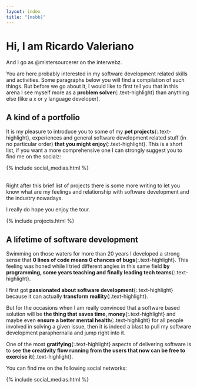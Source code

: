 ```yaml
---
layout: index
title: "[msbb]"
---
```


# Hi, I am Ricardo Valeriano

And I go as @mistersourcerer on the interwebz.

You are here probably interested in
my software development related skills and activities.
Some paragraphs below you will find a compilation of such things.
But before we go about it,
I would like to first tell you that
in this arena I see myself more
as a **problem solver**{:.text-highlight}
than anything else (like a x or y language developer).

## A kind of a portfolio

It is my pleasure to introduce you to
some of my **pet projects**{:.text-highlight}, experiences
and general software development related stuff
(in no particular order)
**that you might enjoy**{:.text-highlight}.
This is a short list,
if you want a more comprehensive one
I can strongly suggest you to find me on the socialz:

{% include social_medias.html %}

<br />
Right after this brief list of projects there is some more writing
to let you know what are my feelings and relationship
with software development and the industry nowadays.

I really do hope you enjoy the tour.

{% include projects.html %}

## A lifetime of software development

Swimming on those waters for more than 20 years
I developed a strong sense
that **0 lines of code means 0 chances of bugs**{:.text-highlight}.
This feeling was honed while I tried
different angles in this same field
**by programming, some years teaching
and finally leading tech teams**{:.text-highlight}.

I first got **passionated about software development**{:.text-highlight}
because it can actually **transform reallity**{:.text-highlight}.

But for the occasions when I am
really convinced that a software based solution
will be **the thing that saves time, money**{:.text-highlight}
and maybe even **ensure a better mental health**{:.text-highlight}
for all people involved in solving a given issue,
then it is indeed a blast
to pull my software development paraphernalia
and jump right into it.

One of the most **gratifying**{:.text-highlight}
aspects of delivering software
is to see **the creativity flow running from
the users that now can be free to exercise it**{:.text-highlight}.

You can find me on the following social networks:

{% include social_medias.html %}
